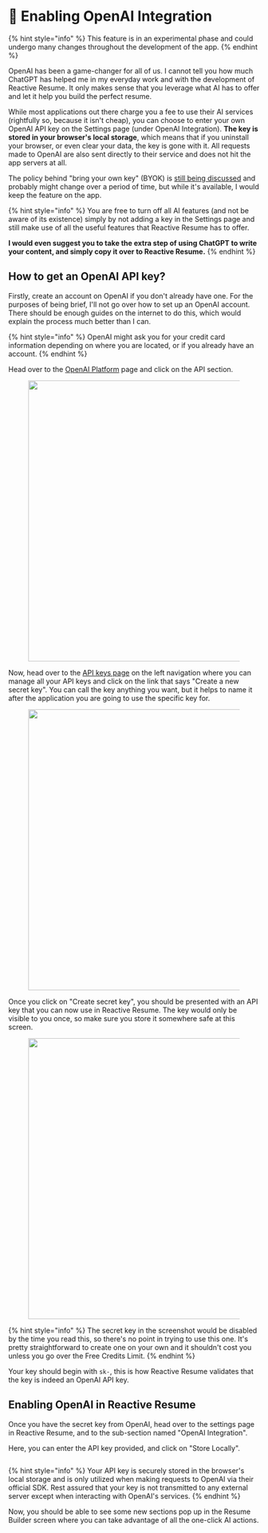 # 🧠 Enabling OpenAI Integration

{% hint style="info" %}
This feature is in an experimental phase and could undergo many changes throughout the development of the app.
{% endhint %}

OpenAI has been a game-changer for all of us. I cannot tell you how much ChatGPT has helped me in my everyday work and with the development of Reactive Resume. It only makes sense that you leverage what AI has to offer and let it help you build the perfect resume.

While most applications out there charge you a fee to use their AI services (rightfully so, because it isn't cheap), you can choose to enter your own OpenAI API key on the Settings page (under OpenAI Integration). **The key is stored in your browser's local storage**, which means that if you uninstall your browser, or even clear your data, the key is gone with it. All requests made to OpenAI are also sent directly to their service and does not hit the app servers at all.

The policy behind "bring your own key" (BYOK) is [still being discussed](https://community.openai.com/t/openais-bring-your-own-key-policy/14538/46) and probably might change over a period of time, but while it's available, I would keep the feature on the app.

{% hint style="info" %}
You are free to turn off all AI features (and not be aware of its existence) simply by not adding a key in the Settings page and still make use of all the useful features that Reactive Resume has to offer.

**I would even suggest you to take the extra step of using ChatGPT to write your content, and simply copy it over to Reactive Resume.**
{% endhint %}

## How to get an OpenAI API key?

Firstly, create an account on OpenAI if you don't already have one. For the purposes of being brief, I'll not go over how to set up an OpenAI account. There should be enough guides on the internet to do this, which would explain the process much better than I can.

{% hint style="info" %}
OpenAI might ask you for your credit card information depending on where you are located, or if you already have an account.
{% endhint %}

Head over to the [OpenAI Platform](https://platform.openai.com/apps) page and click on the API section.

<figure><img src="../.gitbook/assets/Screenshot 2023-11-19 at 2.18.46 PM.png" alt="" width="563"><figcaption></figcaption></figure>

Now, head over to the [API keys page](https://platform.openai.com/api-keys) on the left navigation where you can manage all your API keys and click on the link that says "Create a new secret key". You can call the key anything you want, but it helps to name it after the application you are going to use the specific key for.

<figure><img src="../.gitbook/assets/Screenshot 2023-11-19 at 2.22.26 PM.png" alt="" width="563"><figcaption></figcaption></figure>

Once you click on "Create secret key", you should be presented with an API key that you can now use in Reactive Resume. The key would only be visible to you once, so make sure you store it somewhere safe at this screen.

<figure><img src="../.gitbook/assets/Screenshot 2023-11-19 at 2.23.46 PM.png" alt="" width="563"><figcaption></figcaption></figure>

{% hint style="info" %}
The secret key in the screenshot would be disabled by the time you read this, so there's no point in trying to use this one. It's pretty straightforward to create one on your own and it shouldn't cost you unless you go over the Free Credits Limit.
{% endhint %}

Your key should begin with `sk-`, this is how Reactive Resume validates that the key is indeed an OpenAI API key.

## Enabling OpenAI in Reactive Resume

Once you have the secret key from OpenAI, head over to the settings page in Reactive Resume, and to the sub-section named "OpenAI Integration".

Here, you can enter the API key provided, and click on "Store Locally".

<figure><img src="../.gitbook/assets/Screenshot 2023-11-19 at 2.27.38 PM.png" alt=""><figcaption></figcaption></figure>

{% hint style="info" %}
Your API key is securely stored in the browser's local storage and is only utilized when making requests to OpenAI via their official SDK. Rest assured that your key is not transmitted to any external server except when interacting with OpenAI's services.
{% endhint %}

Now, you should be able to see some new sections pop up in the Resume Builder screen where you can take advantage of all the one-click AI actions.

<figure><img src="../.gitbook/assets/Screenshot 2023-11-19 at 2.53.01 PM.png" alt=""><figcaption></figcaption></figure>
